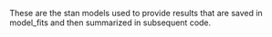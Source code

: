 These are the stan models used to provide results that are saved in model_fits and then summarized in subsequent code.

